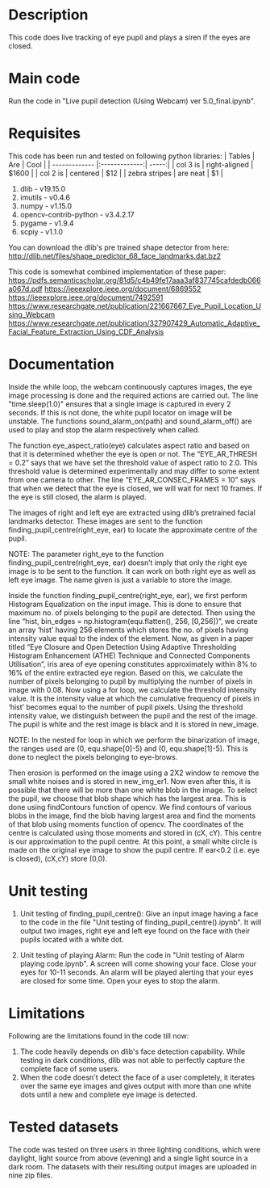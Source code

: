 # Description
This code does live tracking of eye pupil and plays a siren if the eyes are closed.

# Main code
Run the code in "Live pupil detection (Using Webcam) ver 5.0_final.ipynb".

# Requisites
This code has been run and tested on following python libraries:
| Tables        | Are           | Cool  |
| ------------- |:-------------:| -----:|
| col 3 is      | right-aligned | $1600 |
| col 2 is      | centered      |   $12 |
| zebra stripes | are neat      |    $1 |
1. dlib                   -  v19.15.0  
2. imutils                -  v0.4.6  
3. numpy                  -  v1.15.0  
4. opencv-contrib-python  -  v3.4.2.17  
5. pygame                 -  v1.9.4  
6. scpiy                  -  v1.1.0

You can download the dlib's pre trained shape detector from here: http://dlib.net/files/shape_predictor_68_face_landmarks.dat.bz2

This code is somewhat combined implementation of these paper: https://pdfs.semanticscholar.org/81d5/c4b49fe17aaa3af837745cafdedb066a067d.pdf
https://ieeexplore.ieee.org/document/6869552    
https://ieeexplore.ieee.org/document/7492591
https://www.researchgate.net/publication/221667667_Eye_Pupil_Location_Using_Webcam
https://www.researchgate.net/publication/327907429_Automatic_Adaptive_Facial_Feature_Extraction_Using_CDF_Analysis

# Documentation
Inside the while loop, the webcam continuously captures images, the eye image processing is done and the required actions are carried out. The line "time.sleep(1.0)" ensures that a single image is captured in every 2 seconds. If this is not done, the white pupil locator on image will be unstable. The functions sound_alarm_on(path) and sound_alarm_off() are used to play and stop the alarm respectively when called.

The function eye_aspect_ratio(eye) calculates aspect ratio and based on that it is determined whether the eye is open or not. The “EYE_AR_THRESH = 0.2” says that we have set the threshold value of aspect ratio to 2.0. This threshold value is determined experimentally and may differ to some extent from one camera to other. The line “EYE_AR_CONSEC_FRAMES = 10” says that when we detect that the eye is closed, we will wait for next 10 frames. If the eye is still closed, the alarm is played.

The images of right and left eye are extracted using dlib’s pretrained facial landmarks detector. These images are sent to the function finding_pupil_centre(right_eye, ear) to locate the approximate  centre of the pupil.

NOTE: The parameter right_eye to the function finding_pupil_centre(right_eye, ear) doesn’t imply that only the right eye image is to be sent to the function. It can work on both right eye as well as left eye image. The name given is just a variable to store the image.
 
Inside the function finding_pupil_centre(right_eye, ear), we first perform Histogram Equalization on the input image. This is done to ensure that maximum no. of pixels belonging to the pupil are detected. Then using the line “hist, bin_edges = np.histogram(equ.flatten(), 256, [0,256])”, we create an array ‘hist’ having 256 elements which stores the no. of pixels having intensity value equal to the index of the element. Now, as given in a paper titled “Eye Closure and Open Detection Using Adaptive Thresholding Histogram Enhancement (ATHE) Technique and Connected Components Utilisation”, iris area of eye opening constitutes approximately within 8% to 16% of the entire extracted eye region. Based on this, we calculate the number of pixels belonging to pupil by multiplying the number of pixels in image with 0.08. Now using a for loop, we calculate the threshold intensity value. It is the intensity value at which the cumulative frequency of pixels in ‘hist’ becomes equal to the number of pupil pixels. Using the threshold intensity value, we distinguish between the pupil and the rest of the image. The pupil is white and the rest image is black and it is stored in new_image. 

NOTE: In the nested for loop in which we perform the binarization of image, the ranges used are (0, equ.shape[0]-5) and (0, equ.shape[1]-5). This is done to neglect the pixels belonging to eye-brows.

Then erosion is performed on the image using a 2X2 window to remove the small white noises and is stored in new_img_er1. Now even after this, it is possible that there will be more than one white blob in the image. To select the pupil, we choose that blob shape which has the largest area. This is done using findContours function of opencv. We find contours of various blobs in the image, find the blob having largest area and find the moments of that blob using moments function of opencv. The coordinates of the centre is calculated using those moments and stored in (cX, cY).  This centre is our approximation to the pupil centre. At this point, a small white circle is made on the original eye image to show the pupil centre. If ear<0.2 (i.e. eye is closed), (cX,cY) store (0,0). 

# Unit testing
1. Unit testing of finding_pupil_centre(): Give an input image having a face to the code in the file "Unit testing of finding_pupil_centre().ipynb". It will output two images, right eye and left eye found on the face with their pupils located with a white dot.

2. Unit testing of playing Alarm: Run the code in "Unit testing of Alarm playing code.ipynb". A screen will come showing your face. Close your eyes for 10-11 seconds. An alarm will be played alerting that your eyes are closed for some time. Open your eyes to stop the alarm.

# Limitations
Following are the limitations found in the code till now:
1. The code heavily depends on dlib's face detection capability. While testing in dark conditions, dlib was not able to perfectly capture the complete face of some users.
2. When the code doesn't detect the face of a user completely, it iterates over the same eye images and gives output with more than one white dots until a new and complete eye image is detected.

# Tested datasets
The code was tested on three users in three lighting conditions, which were daylight, light source from above (evening) and a single light source in a dark room. The datasets with their resulting output images are uploaded in nine zip files.

